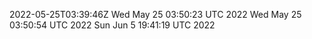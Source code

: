 2022-05-25T03:39:46Z
Wed May 25 03:50:23 UTC 2022
Wed May 25 03:50:54 UTC 2022
Sun Jun  5 19:41:19 UTC 2022
